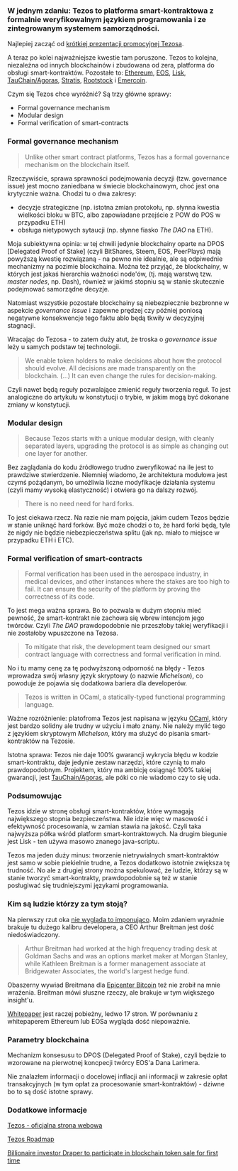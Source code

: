 ### W jednym zdaniu: Tezos to platforma smart-kontraktowa z formalnie weryfikowalnym językiem programowania i ze zintegrowanym systemem samorządności.

Najlepiej zacząć od [krótkiej prezentacji promocyjnej Tezosa](https://www.youtube.com/watch?v=7m7EU4JWI88).

A teraz po kolei najważniejsze kwestie tam poruszone. Tezos to kolejna, niezależna od innych blockchainów i zbudowana od zera, platforma do obsługi smart-kontraktów. Pozostałe to: [Ethereum](https://www.ethereum.org/), [EOS](https://eos.io/), [Lisk](https://lisk.io/), [TauChain/Agoras](http://www.idni.org/), [Stratis](http://stratisplatform.com/), [Rootstock](http://www.rsk.co/) i [Emercoin](https://emercoin.com/).

Czym się Tezos chce wyróżnić? Są trzy główne sprawy:
- Formal governance mechanism
- Modular design
- Formal verification of smart-contracts

### Formal governance mechanism

> Unlike other smart contract platforms, Tezos has a formal governance mechanism on the blockchain itself.

Rzeczywiście, sprawa sprawności podejmowania decyzji (tzw. governance issue) jest mocno zaniedbana w świecie blockchainowym, choć jest ona krytycznie ważna. Chodzi tu o dwa zakresy: 
- decyzje strategiczne (np. istotna zmian protokołu, np. słynna kwestia wielkości bloku w BTC, albo zapowiadane przejście z POW do POS w przypadku ETH)
- obsługa nietypowych sytaucji (np. słynne fiasko *The DAO* na ETH).


Moja subiektywna opinia:  w tej chwili jedynie blockchainy oparte na DPOS [Delegated Proof of Stake] (czyli BitShares, Steem, EOS, PeerPlays) mają powyższą kwestię rozwiązaną - na pewno nie idealnie, ale są odpiwednie mechanizmy na pozimie blockchaina. Można też przyjąć, że blockchainy, w których jest jakaś hierarchia ważności node'ów, (tj. mają warstwę tzw. *master nodes*, np. Dash), również w jakimś stopniu są w stanie skutecznie podejmować samorządne decyzje.

Natomiast wszystkie pozostałe blockchainy są niebezpiecznie bezbronne w aspekcie *governance issue* i zapewne prędzej czy później poniosą negatywne konsekwencje tego faktu ablo będą tkwiły w decyzyjnej stagnacji.

Wracając do Tezosa - to zatem duży atut, że troska o *governance issue* leży u samych podstaw tej technologii.

> We enable token holders to make decisions about how the protocol should evolve. All decisions are made transparently on the blockchain. (...) It can even change the rules for decision-making.

Czyli nawet będą reguły pozwalające zmienić reguły tworzenia reguł. To jest analogiczne do artykułu w konstytucji o trybie, w jakim mogą być dokonane zmiany w konstytucji.

### Modular design

> Because Tezos starts with a unique modular design, with cleanly separated layers, upgrading the protocol is as simple as changing out one layer for another.

Bez zaglądania do kodu źródłowego trudno zweryfikować na ile jest to prawdziwe stwierdzenie. Niemniej wiadomo, że architektura modułowa jest czymś pożądanym, bo umożliwia liczne modyfikacje działania systemu (czyli mamy wysoką elastyczność) i otwiera go na dalszy rozwój.

> There is no need need for hard forks.

To jest ciekawa rzecz. Na razie nie mam pojęcia, jakim cudem Tezos będzie w stanie uniknąć hard forków. Być może chodzi o to, że hard forki będą, tyle że nigdy nie będzie niebezpieczeństwa splitu (jak np. miało to miejsce w przypadku ETH i ETC).

### Formal verification of smart-contracts

> Formal verification has been used in the aerospace industry, in medical devices, and other instances where the stakes are too high to fail. It can ensure the security of the platform by proving the correctness of its code.

To jest mega ważna sprawa. Bo to pozwala w dużym stopniu mieć pewność, że smart-kontrakt nie zachowa się wbrew intencjom jego twórców. Czyli *The DAO* prawdopodobnie nie przeszłoby takiej weryfikacji i nie zostałoby wpuszczone na Tezosa.

> To mitigate that risk, the development team designed our smart contract language with correctness and formal verification in mind.

No i tu mamy cenę za tę podwyższoną odporność na błędy - Tezos wprowadza swój własny język skryptowy (o nazwie *Michelson*), co powoduje że pojawia się dodatkowa bariera dla developerów. 

> Tezos is written in OCaml, a statically-typed functional programming language.

Ważne rozróżnienie: platofroma Tezos jest napisana w języku [OCaml](https://en.wikipedia.org/wiki/OCaml), który jest bardzo solidny ale trudny w użyciu i mało znany. Nie należy mylić tego z językiem skryptowym *Michelson*, który ma służyć do pisania smart-kontraktów na Tezosie.

Istotna sprawa: Tezos nie daje 100% gwarancji wykrycia błędu w kodzie smart-kontraktu, daje jedynie zestaw narzędzi, które czynią to mało prawdopodobnym. Projektem, który ma ambicję osiągnąć 100% takiej gwarancji, jest   [TauChain/Agoras](http://www.idni.org/), ale póki co nie wiadomo czy to się uda.

### Podsumowując
Tezos idzie w stronę obsługi smart-kontraktów, które wymagają największego stopnia bezpieczeństwa. Nie idzie więc w masowość i efektywność procesowania, w zamian stawia na jakość. Czyli taka najwyższa półka wśród platform smart-kontraktowych. Na drugim biegunie jest Lisk - ten używa masowo znanego java-scriptu.

Tezos ma jeden duży minus: tworzenie nietrywialnych smart-kontraktów jest samo w sobie piekielnie trudne, a Tezos dodatkowo istotnie zwiększa tę trudność. No ale z drugiej strony można spekulować, że ludzie, którzy są w stanie tworzyć smart-kontrakty, prawdopodobnie są też w stanie posługiwać się trudniejszymi językami programowania.

### Kim są ludzie którzy za tym stoją?

Na pierwszy rzut oka [nie wygląda to imponująco](https://www.tezos.com/team). Moim zdaniem wyraźnie brakuje tu dużego kalibru developera, a CEO Arthur Breitman jest dość niedoświadczony.

> Arthur Breitman had worked at the high frequency trading desk at Goldman Sachs and was an options market maker at Morgan Stanley, while Kathleen Breitman is a former management associate at Bridgewater Associates, the world's largest hedge fund.

Obaszerny wywiad Breitmana dla [Epicenter Bitcoin](https://www.youtube.com/watch?v=3mgaDpuMSc0) też nie zrobił na mnie wrażenia. Breitman mówi słuszne rzeczy, ale brakuje w tym większego insight'u.

[Whitepaper]([https://www.tezos.com/static/papers/white_paper.pdf) jest raczej pobieżny, ledwo 17 stron. W porównaniu z whitepaperem Ethereum lub EOSa wygląda dość niepoważnie.

### Parametry blockchaina

Mechanizm konsesusu to DPOS (Delegated Proof of Stake), czyli będzie to wzorowane na pierwotnej koncpecji twórcy EOS'a Dana Larimera.

Nie znalazłem informacji o docelowej inflacji ani informacji w zakresie opłat transakcyjnych (w tym opłat za procesowanie smart-kontraktów) - dziwne bo to są dość istotne sprawy.

### Dodatkowe informacje

[Tezos - oficjalna strona webowa](https://www.tezos.com/)

[Tezos Roadmap](https://www.tezos.com/static/papers/Tezos_Overview.pdf)

[Billionaire investor Draper to participate in blockchain token sale for first time](http://www.reuters.com/article/us-tezos-blockchain-draper-idUSKBN181250)

